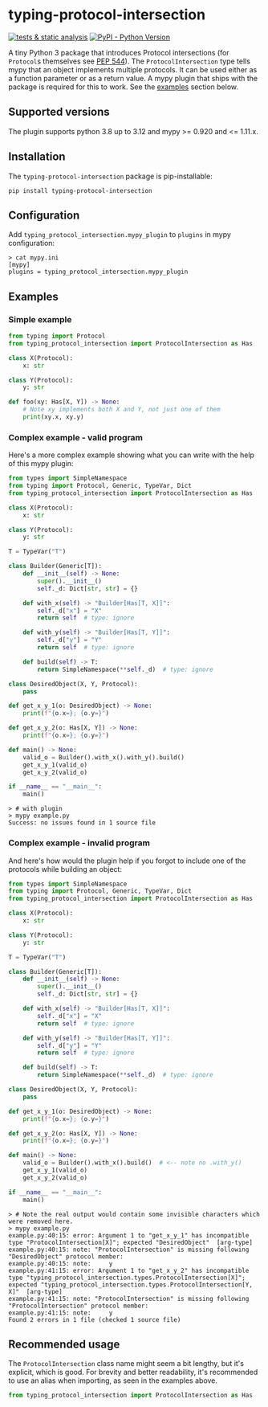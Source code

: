 # typing-protocol-intersection

[![tests & static analysis](https://github.com/klausweiss/typing-protocol-intersection/actions/workflows/ci.yml/badge.svg)](https://github.com/klausweiss/typing-protocol-intersection/actions/workflows/ci.yml)
[![PyPI - Python Version](https://img.shields.io/pypi/pyversions/typing-protocol-intersection)](https://pypi.org/project/typing-protocol-intersection/)

A tiny Python 3 package that introduces Protocol intersections (for `Protocol`s themselves
see [PEP 544](https://peps.python.org/pep-0544/)).
The `ProtocolIntersection` type tells mypy that an object implements multiple protocols.
It can be used either as a function parameter or as a return value.
A mypy plugin that ships with the package is required for this to work.
See the [examples](#examples) section below.

## Supported versions

The plugin supports python 3.8 up to 3.12 and mypy >= 0.920 and <= 1.11.x.

## Installation

The `typing-protocol-intersection` package is pip-installable:

```shell
pip install typing-protocol-intersection 
```

## Configuration

Add `typing_protocol_intersection.mypy_plugin` to `plugins` in mypy configuration:

```shell
> cat mypy.ini
[mypy]
plugins = typing_protocol_intersection.mypy_plugin
```

## Examples

### Simple example

```python
from typing import Protocol
from typing_protocol_intersection import ProtocolIntersection as Has

class X(Protocol):
    x: str

class Y(Protocol):
    y: str

def foo(xy: Has[X, Y]) -> None:
    # Note xy implements both X and Y, not just one of them
    print(xy.x, xy.y)
```

### Complex example - valid program

Here's a more complex example showing what you can write with the help of this mypy plugin:

```python
from types import SimpleNamespace
from typing import Protocol, Generic, TypeVar, Dict
from typing_protocol_intersection import ProtocolIntersection as Has

class X(Protocol):
    x: str

class Y(Protocol):
    y: str

T = TypeVar("T")

class Builder(Generic[T]):
    def __init__(self) -> None:
        super().__init__()
        self._d: Dict[str, str] = {}

    def with_x(self) -> "Builder[Has[T, X]]":
        self._d["x"] = "X"
        return self  # type: ignore

    def with_y(self) -> "Builder[Has[T, Y]]":
        self._d["y"] = "Y"
        return self  # type: ignore

    def build(self) -> T:
        return SimpleNamespace(**self._d)  # type: ignore

class DesiredObject(X, Y, Protocol):
    pass

def get_x_y_1(o: DesiredObject) -> None:
    print(f"{o.x=}; {o.y=}")

def get_x_y_2(o: Has[X, Y]) -> None:
    print(f"{o.x=}; {o.y=}")

def main() -> None:
    valid_o = Builder().with_x().with_y().build()
    get_x_y_1(valid_o)
    get_x_y_2(valid_o)

if __name__ == "__main__":
    main()
```

```shell
> # with plugin
> mypy example.py
Success: no issues found in 1 source file
```

### Complex example - invalid program

And here's how would the plugin help if you forgot to include one of the protocols while building an object:

```python
from types import SimpleNamespace
from typing import Protocol, Generic, TypeVar, Dict
from typing_protocol_intersection import ProtocolIntersection as Has

class X(Protocol):
    x: str

class Y(Protocol):
    y: str

T = TypeVar("T")

class Builder(Generic[T]):
    def __init__(self) -> None:
        super().__init__()
        self._d: Dict[str, str] = {}

    def with_x(self) -> "Builder[Has[T, X]]":
        self._d["x"] = "X"
        return self  # type: ignore

    def with_y(self) -> "Builder[Has[T, Y]]":
        self._d["y"] = "Y"
        return self  # type: ignore

    def build(self) -> T:
        return SimpleNamespace(**self._d)  # type: ignore

class DesiredObject(X, Y, Protocol):
    pass

def get_x_y_1(o: DesiredObject) -> None:
    print(f"{o.x=}; {o.y=}")

def get_x_y_2(o: Has[X, Y]) -> None:
    print(f"{o.x=}; {o.y=}")

def main() -> None:
    valid_o = Builder().with_x().build()  # <-- note no .with_y()
    get_x_y_1(valid_o)
    get_x_y_2(valid_o)

if __name__ == "__main__":
    main()
```

```shell
> # Note the real output would contain some invisible characters which were removed here.
> mypy example.py
example.py:40:15: error: Argument 1 to "get_x_y_1" has incompatible type "ProtocolIntersection[X]"; expected "DesiredObject"  [arg-type]
example.py:40:15: note: "ProtocolIntersection" is missing following "DesiredObject" protocol member:
example.py:40:15: note:     y
example.py:41:15: error: Argument 1 to "get_x_y_2" has incompatible type "typing_protocol_intersection.types.ProtocolIntersection[X]"; expected "typing_protocol_intersection.types.ProtocolIntersection[Y, X]"  [arg-type]
example.py:41:15: note: "ProtocolIntersection" is missing following "ProtocolIntersection" protocol member:
example.py:41:15: note:     y
Found 2 errors in 1 file (checked 1 source file)
```

## Recommended usage

The `ProtocolIntersection` class name might seem a bit lengthy, but it's explicit, which is good.
For brevity and better readability, it's recommended to use an alias when importing, as seen in the examples above.

```python
from typing_protocol_intersection import ProtocolIntersection as Has
```
